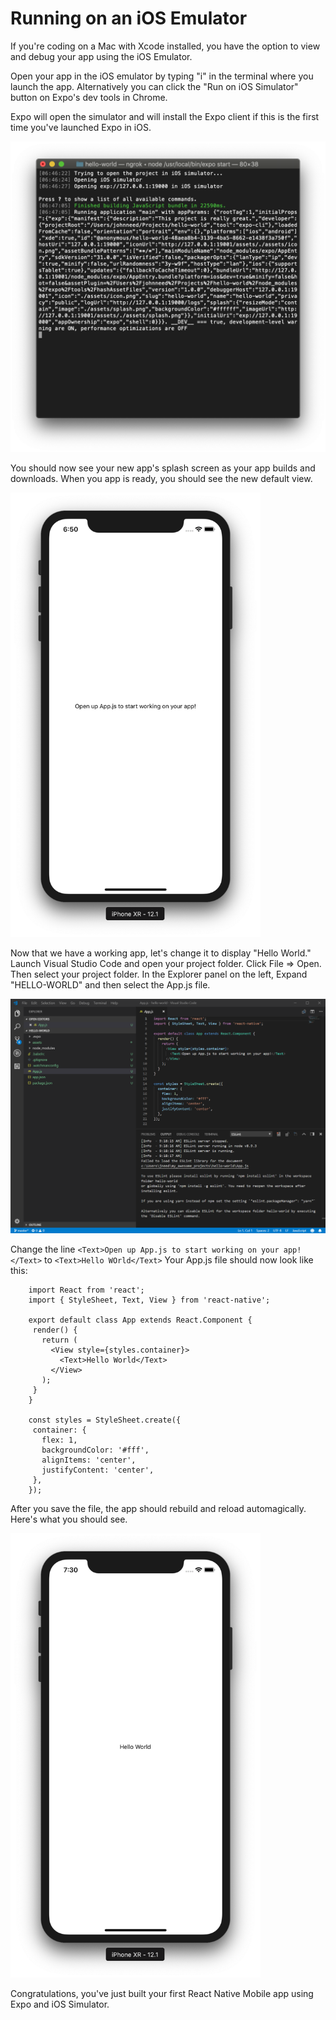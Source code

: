 # Running on an iOS Emulator

If you're coding on a Mac with Xcode installed, you have the option to view and debug your app using the iOS Emulator.

Open your app in the iOS emulator by typing "i" in the terminal where you launch the app.  Alternatively you can click the "Run on iOS Simulator" button on Expo's dev tools in Chrome.

Expo will open the simulator and will install the Expo client if this is the first time you've launched Expo in iOS.   

 ![alt_text](assets/03/open-app-in-ios-simulator.png "Mac Terminal : Opening in Xcode")

 You should now see your new app's splash screen as your app builds and downloads. When you app is ready, you should see the new default view.

<img src="assets/03/app-in-ios-simulator.png" width=400 alt="Xcode: App open in simulator"/>

Now that we have a working app, let's change it to display "Hello World."  Launch Visual Studio Code and open your project folder.  Click File => Open.  Then select your project folder.   In the Explorer panel on the left, Expand "HELLO-WORLD" and then select the App.js file.

![alt_text](assets/02/Capture-11.PNG "Visual Studio Code: App.js changes")

Change the line `<Text>Open up App.js to start working on your app!</Text>` to `<Text>Hello WOrld</Text>` Your App.js file should now look like this:

```
    import React from 'react';
    import { StyleSheet, Text, View } from 'react-native';

    export default class App extends React.Component {
     render() {
       return (
         <View style={styles.container}>
           <Text>Hello World</Text>
         </View>
       );
     }
    }

    const styles = StyleSheet.create({
     container: {
       flex: 1,
       backgroundColor: '#fff',
       alignItems: 'center',
       justifyContent: 'center',
     },
    });
```

After you save the file, the app should rebuild and reload automagically.  Here's what you should see.


<img src="assets/03/hello-world-ios.png" width=400 alt="Xcode: Final Hello World app">


Congratulations, you've just built your first React Native Mobile app using Expo and iOS Simulator.
 